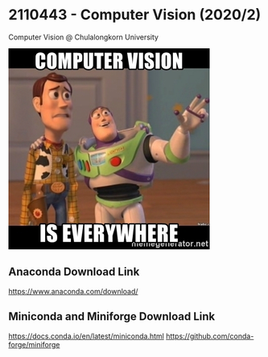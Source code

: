 # 2110443 - Computer Vision (2020/2)
Computer Vision @ Chulalongkorn University

![cv2020](assets/computer-vision-is-everywhere.jpg)

## Anaconda Download Link
https://www.anaconda.com/download/
## Miniconda and Miniforge Download Link
https://docs.conda.io/en/latest/miniconda.html
https://github.com/conda-forge/miniforge
